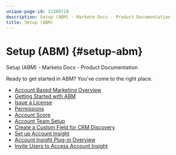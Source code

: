 ```yaml
---
unique-page-id: 11380718
description: Setup (ABM) - Marketo Docs - Product Documentation
title: Setup (ABM)
---
```


# Setup (ABM) {#setup-abm}

Setup (ABM) - Marketo Docs - Product Documentation

Ready to get started in ABM? You've come to the right place.

* [Account Based Marketing Overview](setup-abm/account-based-marketing-overview.md)
* [Getting Started with ABM](setup-abm/getting-started-with-abm.md)
* [Issue a License](setup-abm/issue-a-license.md)
* [Permissions](setup-abm/permissions.md)
* [Account Score](setup-abm/account-score.md)
* [Account Team Setup](setup-abm/account-team-setup.md)
* [Create a Custom Field for CRM Discovery](setup-abm/create-a-custom-field-for-crm-discovery.md)
* [Set up Account Insight](setup-abm/set-up-account-insight.md)
* [Account Insight Plug-in Overview](setup-abm/account-insight-plug-in-overview.md)
* [Invite Users to Access Account Insight](setup-abm/invite-users-to-access-account-insight.md)


